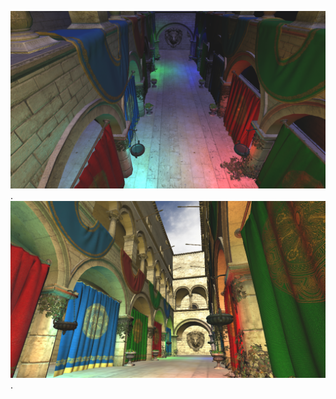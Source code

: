 ![Image Nuit](./m3d_isicg-main/data/img/night.bmp "Image de Nuit").
![Image Jour](./m3d_isicg-main/data/img/day.bmp "Image de Jour").